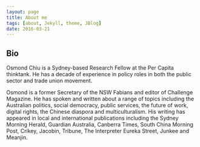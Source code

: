 ```yaml
---
layout: page
title: About me
tags: [about, Jekyll, theme, JBlog]
date: 2016-03-21
---
```


## Bio

Osmond Chiu is a Sydney-based Research Fellow at the Per Capita thinktank. He has a decade of experience in policy roles in both the public sector and trade union movement.

Osmond is a former Secretary of the NSW Fabians and editor of Challenge Magazine. He has spoken and written about a range of topics including the Australian politics, social democracy, public services, the future of work, digital rights, the Chinese diaspora and multiculturalism. His writing has appeared in local and international publications including the Sydney Morning Herald, Guardian Australia, Canberra Times, South China Morning Post, Crikey, Jacobin, Tribune, The Interpreter Eureka Street, Junkee and Meanjin.
